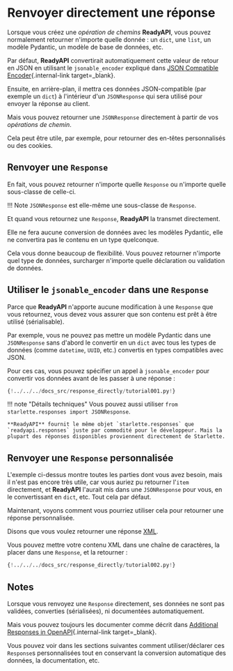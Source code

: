 # Renvoyer directement une réponse

Lorsque vous créez une *opération de chemins* **ReadyAPI**, vous pouvez normalement retourner n'importe quelle donnée : un `dict`, une `list`, un modèle Pydantic, un modèle de base de données, etc.

Par défaut, **ReadyAPI** convertirait automatiquement cette valeur de retour en JSON en utilisant le `jsonable_encoder` expliqué dans [JSON Compatible Encoder](../tutorial/encoder.md){.internal-link target=_blank}.

Ensuite, en arrière-plan, il mettra ces données JSON-compatible (par exemple un `dict`) à l'intérieur d'un `JSONResponse` qui sera utilisé pour envoyer la réponse au client.

Mais vous pouvez retourner une `JSONResponse` directement à partir de vos *opérations de chemin*.

Cela peut être utile, par exemple, pour retourner des en-têtes personnalisés ou des cookies.

## Renvoyer une `Response`

En fait, vous pouvez retourner n'importe quelle `Response` ou n'importe quelle sous-classe de celle-ci.

!!! Note
    `JSONResponse` est elle-même une sous-classe de `Response`.

Et quand vous retournez une `Response`, **ReadyAPI** la transmet directement.

Elle ne fera aucune conversion de données avec les modèles Pydantic, elle ne convertira pas le contenu en un type quelconque.

Cela vous donne beaucoup de flexibilité. Vous pouvez retourner n'importe quel type de données, surcharger n'importe quelle déclaration ou validation de données.

## Utiliser le `jsonable_encoder` dans une `Response`

Parce que **ReadyAPI** n'apporte aucune modification à une `Response` que vous retournez, vous devez vous assurer que son contenu est prêt à être utilisé (sérialisable).

Par exemple, vous ne pouvez pas mettre un modèle Pydantic dans une `JSONResponse` sans d'abord le convertir en un `dict` avec tous les types de données (comme `datetime`, `UUID`, etc.) convertis en types compatibles avec JSON.

Pour ces cas, vous pouvez spécifier un appel à `jsonable_encoder` pour convertir vos données avant de les passer à une réponse :

```Python hl_lines="6-7  21-22"
{!../../../docs_src/response_directly/tutorial001.py!}
```

!!! note "Détails techniques"
    Vous pouvez aussi utiliser `from starlette.responses import JSONResponse`.

    **ReadyAPI** fournit le même objet `starlette.responses` que `readyapi.responses` juste par commodité pour le développeur. Mais la plupart des réponses disponibles proviennent directement de Starlette.

## Renvoyer une `Response` personnalisée

L'exemple ci-dessus montre toutes les parties dont vous avez besoin, mais il n'est pas encore très utile, car vous auriez pu retourner l'`item` directement, et **ReadyAPI** l'aurait mis dans une `JSONResponse` pour vous, en le convertissant en `dict`, etc. Tout cela par défaut.

Maintenant, voyons comment vous pourriez utiliser cela pour retourner une réponse personnalisée.

Disons que vous voulez retourner une réponse <a href="https://en.wikipedia.org/wiki/XML" class="external-link" target="_blank">XML</a>.

Vous pouvez mettre votre contenu XML dans une chaîne de caractères, la placer dans une `Response`, et la retourner :

```Python hl_lines="1  18"
{!../../../docs_src/response_directly/tutorial002.py!}
```

## Notes

Lorsque vous renvoyez une `Response` directement, ses données ne sont pas validées, converties (sérialisées), ni documentées automatiquement.

Mais vous pouvez toujours les documenter comme décrit dans [Additional Responses in OpenAPI](additional-responses.md){.internal-link target=_blank}.

Vous pouvez voir dans les sections suivantes comment utiliser/déclarer ces `Response`s personnalisées tout en conservant la conversion automatique des données, la documentation, etc.

